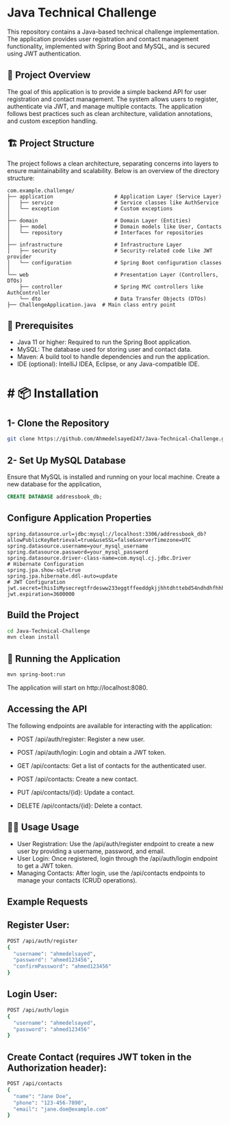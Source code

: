 # Java Technical Challenge

This repository contains a Java-based technical challenge implementation. The application provides user registration and contact management functionality, implemented with Spring Boot and MySQL, and is secured using JWT authentication.

## 📄 Project Overview

The goal of this application is to provide a simple backend API for user registration and contact management. The system allows users to register, authenticate via JWT, and manage multiple contacts. The application follows best practices such as clean architecture, validation annotations, and custom exception handling.

## 🏗️ Project Structure
The project follows a clean architecture, separating concerns into layers to ensure maintainability and scalability. Below is an overview of the directory structure:
```plaintext
com.example.challenge/
├── application                    # Application Layer (Service Layer)
│   ├── service                    # Service classes like AuthService
│   └── exception                  # Custom exceptions
│
├── domain                         # Domain Layer (Entities)
│   ├── model                      # Domain models like User, Contacts
│   └── repository                 # Interfaces for repositories
│
├── infrastructure                 # Infrastructure Layer
│   ├── security                   # Security-related code like JWT provider
│   └── configuration              # Spring Boot configuration classes
│
└── web                            # Presentation Layer (Controllers, DTOs)
    ├── controller                 # Spring MVC controllers like AuthController
    └── dto                        # Data Transfer Objects (DTOs)
├── ChallengeApplication.java  # Main class entry point

```
## 📄 Prerequisites
- Java 11 or higher: Required to run the Spring Boot application.
- MySQL: The database used for storing user and contact data.
- Maven: A build tool to handle dependencies and run the application.
- IDE (optional): IntelliJ IDEA, Eclipse, or any Java-compatible IDE.

# # 📦 Installation
## 1- Clone the Repository
```bash
git clone https://github.com/Ahmedelsayed247/Java-Technical-Challenge.git
```
## 2- Set Up MySQL Database
Ensure that MySQL is installed and running on your local machine. Create a new database for the application, 
```sql
CREATE DATABASE addressbook_db;
```

## Configure Application Properties
```propeties
spring.datasource.url=jdbc:mysql://localhost:3306/addressbook_db?allowPublicKeyRetrieval=true&useSSL=false&serverTimezone=UTC
spring.datasource.username=your_mysql_username
spring.datasource.password=your_mysql_password
spring.datasource.driver-class-name=com.mysql.cj.jdbc.Driver
# Hibernate Configuration
spring.jpa.show-sql=true
spring.jpa.hibernate.ddl-auto=update
# JWT Configuration
jwt.secret=thisIsMysecregtfrdesww233eggtffeeddgkjjhhtdhttebd54ndhdhfhhhshs8877465sbbdd
jwt.expiration=3600000 

```
## Build the Project
```bash
cd Java-Technical-Challenge
mvn clean install
```
## 🚀 Running the Application
```bash
mvn spring-boot:run
```
The application will start on http://localhost:8080.

## Accessing the API
The following endpoints are available for interacting with the application:
- POST /api/auth/register: Register a new user.

- POST /api/auth/login: Login and obtain a JWT token.

- GET /api/contacts: Get a list of contacts for the authenticated user.

- POST /api/contacts: Create a new contact.

- PUT /api/contacts/{id}: Update a contact.

- DELETE /api/contacts/{id}: Delete a contact.


## 🧑‍💻 Usage Usage
- User Registration: Use the /api/auth/register endpoint to create a new user by providing a username, password, and email.
- User Login: Once registered, login through the /api/auth/login endpoint to get a JWT token.
- Managing Contacts: After login, use the /api/contacts endpoints to manage your contacts (CRUD operations).

## Example Requests
## Register User:
``` bash 
POST /api/auth/register
{
  "username": "ahmedelsayed",
  "password": "ahmed123456",
  "confirmPassword": "ahmed123456"
}
```
## Login User:

``` bash 
POST /api/auth/login
{
  "username": "ahmedelsayed",
  "password": "ahmed123456"
}
```
## Create Contact (requires JWT token in the Authorization header):
``` bash 
POST /api/contacts
{
  "name": "Jane Doe",
  "phone": "123-456-7890",
  "email": "jane.doe@example.com"
}
```
